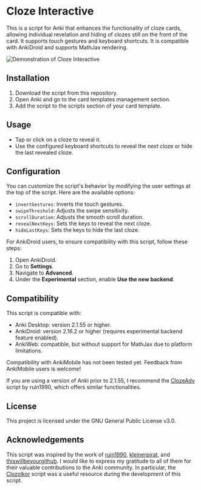# Cloze Interactive

This is a script for Anki that enhances the functionality of cloze cards, allowing individual revelation and hiding of clozes still on the front of the card. It supports touch gestures and keyboard shortcuts. It is compatible with AnkiDroid and supports MathJax rendering.

![Demonstration of Cloze Interactive](https://github.com/huandney/Anki-Cloze-Interactive/assets/19948348/5c64a125-97ef-4ae8-9855-327765ccc5c6)

## Installation

1. Download the script from this repository.
2. Open Anki and go to the card templates management section.
3. Add the script to the scripts section of your card template.

## Usage

- Tap or click on a cloze to reveal it.
- Use the configured keyboard shortcuts to reveal the next cloze or hide the last revealed cloze.

## Configuration

You can customize the script's behavior by modifying the user settings at the top of the script. Here are the available options:

- `invertGestures`: Inverts the touch gestures.
- `swipeThreshold`: Adjusts the swipe sensitivity.
- `scrollDuration`: Adjusts the smooth scroll duration.
- `revealNextKeys`: Sets the keys to reveal the next cloze.
- `hideLastKeys`: Sets the keys to hide the last cloze.

For AnkiDroid users, to ensure compatibility with this script, follow these steps:

1. Open AnkiDroid.
2. Go to **Settings**.
3. Navigate to **Advanced**.
4. Under the **Experimental** section, enable **Use the new backend**.

## Compatibility

This script is compatible with:

- Anki Desktop: version 2.1.55 or higher.
- AnkiDroid: version 2.16.2 or higher (requires experimental backend feature enabled).
- AnkiWeb: compatible, but without support for MathJax due to platform limitations.

Compatibility with AnkiMobile has not been tested yet. Feedback from AnkiMobile users is welcome!

If you are using a version of Anki prior to 2.1.55, I recommend the [ClozeAdv](https://github.com/ruin1990/AnkiTemplate/tree/main/ClozeAdv) script by ruin1990, which offers similar functionalities.

## License

This project is licensed under the GNU General Public License v3.0.

## Acknowledgements

This script was inspired by the work of [ruin1990](https://github.com/ruin1990), [kleinerpirat](https://github.com/kleinerpirat), and [thiswillbeyourgithub](https://github.com/thiswillbeyourgithub). I would like to express my gratitude to all of them for their valuable contributions to the Anki community. In particular, the [Clozolkor](https://github.com/thiswillbeyourgithub/Clozolkor) script was a useful resource during the development of this script.

